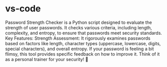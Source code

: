 # vs-code
  Password Strength Checker is a Python script designed to evaluate the strength of user passwords. It checks various criteria, including length, complexity, and entropy, to ensure that passwords meet security standards. Key Features: Strength Assessment: It rigorously examines passwords based on factors like length, character types (uppercase, lowercase, digits, special characters), and overall entropy. If your password is feeling a bit flimsy, this tool provides specific feedback on how to improve it. Think of it as a personal trainer for your security! 💪 
